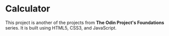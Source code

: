 # Calculator
This project is another of the projects from **The Odin Project's Foundations** series. It is built using HTML5, CSS3, and JavaScript.


 
